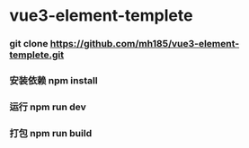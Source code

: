 # vue3-element-templete
### git clone https://github.com/mh185/vue3-element-templete.git
### 安装依赖 npm install

### 运行 npm run dev

### 打包 npm run build
